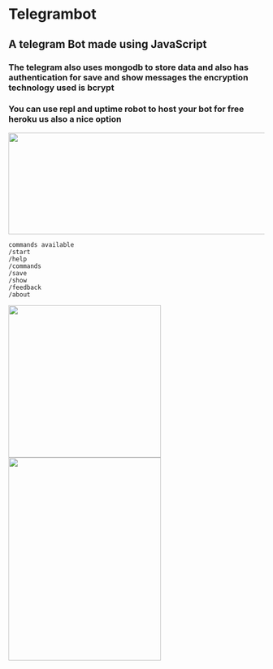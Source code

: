 # Telegrambot

## A telegram Bot made using JavaScript

### The telegram also uses mongodb to store data and also has authentication for save and show messages the encryption technology used is bcrypt

### You can use repl and uptime robot to host your bot for free heroku us also a nice option

<img src="https://user-images.githubusercontent.com/79045059/122916418-7c4faf80-d37a-11eb-8eec-0c9625c34054.png" height=200 width=800 />

```
commands available
/start
/help
/commands
/save
/show
/feedback
/about
```

<img src="https://user-images.githubusercontent.com/79045059/122916530-9ee1c880-d37a-11eb-9a62-2064da70967c.png" height=300 width=300 />

<img src="https://user-images.githubusercontent.com/79045059/122916603-b1f49880-d37a-11eb-9add-4c6865c98ba3.png" height=400 width=300 />
